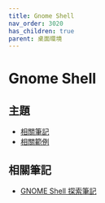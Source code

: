 ```yaml
---
title: Gnome Shell
nav_order: 3020
has_children: true
parent: 桌面環境
---
```



# Gnome Shell


## 主題

* [相關筆記](#相關筆記)
* [相關範例](https://samwhelp.github.io/note-about-ezarcher/read/master/desktop_environment/gnome-shell/demo.html)


## 相關筆記

* [GNOME Shell 探索筆記](https://samwhelp.github.io/note-about-gnome-shell/)
